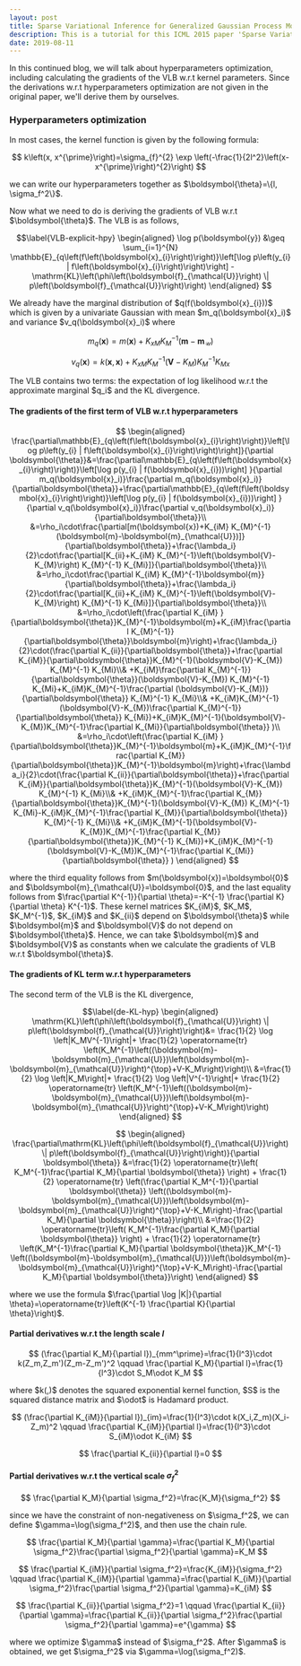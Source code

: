 ```yaml
---
layout: post
title: Sparse Variational Inference for Generalized Gaussian Process Models - Tutorial 3
description: This is a tutorial for this ICML 2015 paper 'Sparse Variational Inference for Generalized Gaussian Process Models'. It covers hyperparameters optimization.
date: 2019-08-11
---
```

<p>
In this continued blog, we will talk about hyperparameters optimization, including calculating the gradients of the VLB w.r.t kernel parameters. Since the derivations w.r.t hyperparameters optimization are not given in the original paper, we'll derive them by ourselves.
</p>

### Hyperparameters optimization

<p>
In most cases, the kernel function is given by the following formula:
</p>

$$
k\left(x, x^{\prime}\right)=\sigma_{f}^{2} \exp \left(-\frac{1}{2l^2}\left(x-x^{\prime}\right)^{2}\right)
$$

<p>
we can write our hyperparameters together as $\boldsymbol{\theta}=\{l, \sigma_f^2\}$.
</p>

<p>
Now what we need to do is deriving the gradients of VLB w.r.t $\boldsymbol{\theta}$. The VLB is as follows,
</p>

$$\label{VLB-explicit-hpy}
\begin{aligned}
    \log p(\boldsymbol{y}) &\geq \sum_{i=1}^{N} \mathbb{E}_{q\left(f\left(\boldsymbol{x}_{i}\right)\right)}\left[\log p\left(y_{i} | f\left(\boldsymbol{x}_{i}\right)\right)\right] -\mathrm{KL}\left(\phi\left(\boldsymbol{f}_{\mathcal{U}}\right) \| p\left(\boldsymbol{f}_{\mathcal{U}}\right)\right)
\end{aligned}
$$

<p>
We already have the marginal distribution of $q(f(\boldsymbol{x}_{i}))$ which is given by a univariate Gaussian with mean $m_q(\boldsymbol{x}_i)$ and variance $v_q(\boldsymbol{x}_i)$ where
</p>

$$\label{m-q}
    m_{q}(\boldsymbol{x})=m(\boldsymbol{x})+K_{x M} K_{M}^{-1}(\boldsymbol{m}-\boldsymbol{m}_{\mathcal{U}})
$$

$$
v_{q}(\boldsymbol{x})=k(\boldsymbol{x}, \boldsymbol{x})+K_{x M} K_{M}^{-1}\left(\boldsymbol{V}-K_{M}\right) K_{M}^{-1} K_{M x}
$$

<p>
The VLB contains two terms: the expectation of log likelihood w.r.t the approximate marginal $q_i$ and the KL divergence.
</p>

#### The gradients of the first term of VLB w.r.t hyperparameters

$$
\begin{aligned}
\frac{\partial\mathbb{E}_{q\left(f\left(\boldsymbol{x}_{i}\right)\right)}\left[\log p\left(y_{i} | f\left(\boldsymbol{x}_{i}\right)\right)\right]}{\partial \boldsymbol{\theta}}&=\frac{\partial\mathbb{E}_{q\left(f\left(\boldsymbol{x}_{i}\right)\right)}\left[\log p(y_{i} | f(\boldsymbol{x}_{i}))\right] }{\partial m_q(\boldsymbol{x}_i)}\frac{\partial m_q(\boldsymbol{x}_i)}{\partial\boldsymbol{\theta}}+\frac{\partial\mathbb{E}_{q\left(f\left(\boldsymbol{x}_{i}\right)\right)}\left[\log p(y_{i} | f(\boldsymbol{x}_{i}))\right] }{\partial v_q(\boldsymbol{x}_i)}\frac{\partial v_q(\boldsymbol{x}_i)}{\partial\boldsymbol{\theta}}\\
&=\rho_i\cdot\frac{\partial[m(\boldsymbol{x})+K_{iM} K_{M}^{-1}(\boldsymbol{m}-\boldsymbol{m}_{\mathcal{U}})]}{\partial\boldsymbol{\theta}}+\frac{\lambda_i}{2}\cdot\frac{\partial[K_{ii}+K_{iM} K_{M}^{-1}\left(\boldsymbol{V}-K_{M}\right) K_{M}^{-1} K_{Mi}]}{\partial\boldsymbol{\theta}}\\
&=\rho_i\cdot\frac{\partial K_{iM} K_{M}^{-1}\boldsymbol{m}}{\partial\boldsymbol{\theta}}+\frac{\lambda_i}{2}\cdot\frac{\partial[K_{ii}+K_{iM} K_{M}^{-1}\left(\boldsymbol{V}-K_{M}\right) K_{M}^{-1} K_{Mi}]}{\partial\boldsymbol{\theta}}\\
&=\rho_i\cdot\left(\frac{\partial K_{iM} }{\partial\boldsymbol{\theta}}K_{M}^{-1}\boldsymbol{m}+K_{iM}\frac{\partial  K_{M}^{-1}}{\partial\boldsymbol{\theta}}\boldsymbol{m}\right)+\frac{\lambda_i}{2}\cdot(\frac{\partial K_{ii}}{\partial\boldsymbol{\theta}}+\frac{\partial K_{iM}}{\partial\boldsymbol{\theta}}K_{M}^{-1}(\boldsymbol{V}-K_{M}) K_{M}^{-1} K_{Mi}\\& +K_{iM}\frac{\partial  K_{M}^{-1}}{\partial\boldsymbol{\theta}}(\boldsymbol{V}-K_{M}) K_{M}^{-1} K_{Mi}+K_{iM}K_{M}^{-1}\frac{\partial  (\boldsymbol{V}-K_{M})}{\partial\boldsymbol{\theta}} K_{M}^{-1} K_{Mi}\\&
+K_{iM}K_{M}^{-1}(\boldsymbol{V}-K_{M})\frac{\partial K_{M}^{-1}}{\partial\boldsymbol{\theta}} K_{Mi})+K_{iM}K_{M}^{-1}(\boldsymbol{V}-K_{M})K_{M}^{-1}\frac{\partial K_{Mi}}{\partial\boldsymbol{\theta}} )\\
&=\rho_i\cdot\left(\frac{\partial K_{iM} }{\partial\boldsymbol{\theta}}K_{M}^{-1}\boldsymbol{m}+K_{iM}K_{M}^{-1}\frac{\partial  K_{M}}{\partial\boldsymbol{\theta}}K_{M}^{-1}\boldsymbol{m}\right)+\frac{\lambda_i}{2}\cdot(\frac{\partial K_{ii}}{\partial\boldsymbol{\theta}}+\frac{\partial K_{iM}}{\partial\boldsymbol{\theta}}K_{M}^{-1}(\boldsymbol{V}-K_{M}) K_{M}^{-1} K_{Mi}\\& +K_{iM}K_{M}^{-1}\frac{\partial  K_{M}}{\partial\boldsymbol{\theta}}K_{M}^{-1}(\boldsymbol{V}-K_{M}) K_{M}^{-1} K_{Mi}-K_{iM}K_{M}^{-1}\frac{\partial  K_{M}}{\partial\boldsymbol{\theta}} K_{M}^{-1} K_{Mi}\\&
+K_{iM}K_{M}^{-1}(\boldsymbol{V}-K_{M})K_{M}^{-1}\frac{\partial  K_{M}}{\partial\boldsymbol{\theta}}K_{M}^{-1} K_{Mi})+K_{iM}K_{M}^{-1}(\boldsymbol{V}-K_{M})K_{M}^{-1}\frac{\partial K_{Mi}}{\partial\boldsymbol{\theta}} )
\end{aligned}
$$

<p>
where the third equality follows from $m(\boldsymbol{x})=\boldsymbol{0}$ and $\boldsymbol{m}_{\mathcal{U}}=\boldsymbol{0}$, and the last equality follows from $\frac{\partial K^{-1}}{\partial \theta}=-K^{-1} \frac{\partial K}{\partial \theta} K^{-1}$. These kernel matrices $K_{iM}$, $K_M$, $K_M^{-1}$, $K_{iM}$ and $K_{ii}$ depend on $\boldsymbol{\theta}$ while $\boldsymbol{m}$ and $\boldsymbol{V}$ do not depend on $\boldsymbol{\theta}$. Hence, we can take $\boldsymbol{m}$ and $\boldsymbol{V}$ as constants when we calculate the gradients of VLB w.r.t $\boldsymbol{\theta}$.
</p>

#### The gradients of KL term w.r.t hyperparameters

<p>
The second term of the VLB is the KL divergence,
</p>

$$\label{de-KL-hyp}
    \begin{aligned} \mathrm{KL}\left(\phi\left(\boldsymbol{f}_{\mathcal{U}}\right) \| p\left(\boldsymbol{f}_{\mathcal{U}}\right)\right)&= \frac{1}{2} \log \left|K_MV^{-1}\right|+ \frac{1}{2} \operatorname{tr} \left(K_M^{-1}\left((\boldsymbol{m}-\boldsymbol{m}_{\mathcal{U}})\left(\boldsymbol{m}-\boldsymbol{m}_{\mathcal{U}}\right)^{\top}+V-K_M\right)\right)\\
    &=\frac{1}{2} \log \left|K_M\right|+ \frac{1}{2} \log \left|V^{-1}\right|+ \frac{1}{2} \operatorname{tr} \left(K_M^{-1}\left((\boldsymbol{m}-\boldsymbol{m}_{\mathcal{U}})\left(\boldsymbol{m}-\boldsymbol{m}_{\mathcal{U}}\right)^{\top}+V-K_M\right)\right)
    \end{aligned}
$$

$$
    \begin{aligned}
    \frac{\partial\mathrm{KL}\left(\phi\left(\boldsymbol{f}_{\mathcal{U}}\right) \| p\left(\boldsymbol{f}_{\mathcal{U}}\right)\right)}{\partial \boldsymbol{\theta}}
    &=\frac{1}{2} \operatorname{tr}\left( K_M^{-1}\frac{\partial K_M}{\partial \boldsymbol{\theta}} \right) + \frac{1}{2} \operatorname{tr} \left(\frac{\partial K_M^{-1}}{\partial \boldsymbol{\theta}} \left((\boldsymbol{m}-\boldsymbol{m}_{\mathcal{U}})\left(\boldsymbol{m}-\boldsymbol{m}_{\mathcal{U}}\right)^{\top}+V-K_M\right)-\frac{\partial K_M}{\partial \boldsymbol{\theta}}\right)\\
    &=\frac{1}{2} \operatorname{tr}\left( K_M^{-1}\frac{\partial K_M}{\partial \boldsymbol{\theta}} \right) + \frac{1}{2} \operatorname{tr} \left(K_M^{-1}\frac{\partial K_M}{\partial \boldsymbol{\theta}}K_M^{-1} \left((\boldsymbol{m}-\boldsymbol{m}_{\mathcal{U}})\left(\boldsymbol{m}-\boldsymbol{m}_{\mathcal{U}}\right)^{\top}+V-K_M\right)-\frac{\partial K_M}{\partial \boldsymbol{\theta}}\right)
    \end{aligned}
$$

<p>
where we use the formula $\frac{\partial \log |K|}{\partial \theta}=\operatorname{tr}\left(K^{-1} \frac{\partial K}{\partial \theta}\right)$.
</p>


#### Partial derivatives w.r.t the length scale $l$

$$
    (\frac{\partial K_M}{\partial l})_{mm^\prime}=\frac{1}{l^3}\cdot k(Z_m,Z_m')(Z_m-Z_m')^2 \qquad \frac{\partial K_M}{\partial l}=\frac{1}{l^3}\cdot S_M\odot K_M
$$

<p>
where $k(,)$ denotes the squared exponential kernel function, $S$ is the squared distance matrix and $\odot$ is Hadamard product.
</p>

$$
    (\frac{\partial K_{iM}}{\partial l})_{im}=\frac{1}{l^3}\cdot k(X_i,Z_m)(X_i-Z_m)^2 \qquad \frac{\partial K_{iM}}{\partial l}=\frac{1}{l^3}\cdot S_{iM}\odot K_{iM}
$$

$$
    \frac{\partial K_{ii}}{\partial l}=0
$$

#### Partial derivatives w.r.t the vertical scale $\sigma_f^2$

$$
    \frac{\partial K_M}{\partial \sigma_f^2}=\frac{K_M}{\sigma_f^2}
$$

<p>
since we have the constraint of non-negativeness on $\sigma_f^2$, we can define $\gamma=\log(\sigma_f^2)$, and then use the chain rule.
</p>

$$
    \frac{\partial K_M}{\partial \gamma}=\frac{\partial K_M}{\partial \sigma_f^2}\frac{\partial \sigma_f^2}{\partial \gamma}=K_M
$$

$$
    \frac{\partial K_{iM}}{\partial \sigma_f^2}=\frac{K_{iM}}{\sigma_f^2} \qquad \frac{\partial K_{iM}}{\partial \gamma}=\frac{\partial K_{iM}}{\partial \sigma_f^2}\frac{\partial \sigma_f^2}{\partial \gamma}=K_{iM}
$$

$$
\frac{\partial K_{ii}}{\partial \sigma_f^2}=1 \qquad \frac{\partial K_{ii}}{\partial \gamma}=\frac{\partial K_{ii}}{\partial \sigma_f^2}\frac{\partial \sigma_f^2}{\partial \gamma}=e^{\gamma}
$$

<p>
where we optimize $\gamma$ instead of $\sigma_f^2$. After $\gamma$ is obtained, we get $\sigma_f^2$ via $\gamma=\log(\sigma_f^2)$.
</p>